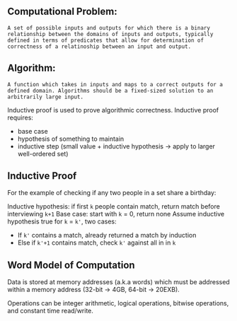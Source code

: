## Computational Problem:
```
A set of possible inputs and outputs for which there is a binary relationship between the domains of inputs and outputs, typically defined in terms of predicates that allow for determination of correctness of a relatinoship between an input and output.
```

## Algorithm:
```
A function which takes in inputs and maps to a correct outputs for a defined domain. Algorithms should be a fixed-sized solution to an arbitrarily large input.
```

Inductive proof is used to prove algorithmic correctness. Inductive proof requires:
- base case
- hypothesis of something to maintain
- inductive step (small value + inductive hypothesis -> apply to larger well-ordered set)

## Inductive Proof

For the example of checking if any two people in a set share a birthday:

Inductive hypothesis: if first `k` people contain match, return match before interviewing `k+1`
Base case: start with `k` = 0, return none
Assume inductive hypothesis true for `k` = `k'`, two cases:
- If `k'` contains a match, already returned a match by induction
- Else if `k'+1` contains match, check `k'` against all in in `k`



## Word Model of Computation

Data is stored at memory addresses (a.k.a words) which must be addressed within a memory address (32-bit -> 4GB, 64-bit -> 20EXB).

Operations can be integer arithmetic, logical operations, bitwise operations, and constant time read/write.